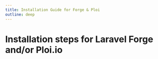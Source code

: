 ```yaml
---
title: Installation Guide for Forge & Ploi
outline: deep
---
```


# Installation steps for Laravel Forge and/or Ploi.io
